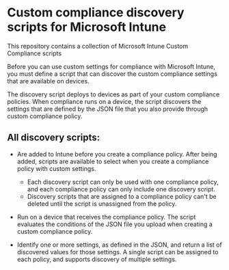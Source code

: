 # Custom compliance discovery scripts for Microsoft Intune

This repository contains a collection of Microsoft Intune Custom Compliance scripts

Before you can use custom settings for compliance with Microsoft Intune, you must define a script that can discover the custom compliance settings that are available on devices.

The discovery script deploys to devices as part of your custom compliance policies. When compliance runs on a device, the script discovers the settings that are defined by the JSON file that you also provide through custom compliance policy.

## All discovery scripts:

* Are added to Intune before you create a compliance policy. After being added, scripts are available to select when you create a compliance policy with custom settings.
  - Each discovery script can only be used with one compliance policy, and each compliance policy can only include one discovery script.
  - Discovery scripts that are assigned to a compliance policy can't be deleted until the script is unassigned from the policy.

* Run on a device that receives the compliance policy. The script evaluates the conditions of the JSON file you upload when creating a custom compliance policy.

* Identify one or more settings, as defined in the JSON, and return a list of discovered values for those settings. A single script can be assigned to each policy, and supports discovery of multiple settings.
